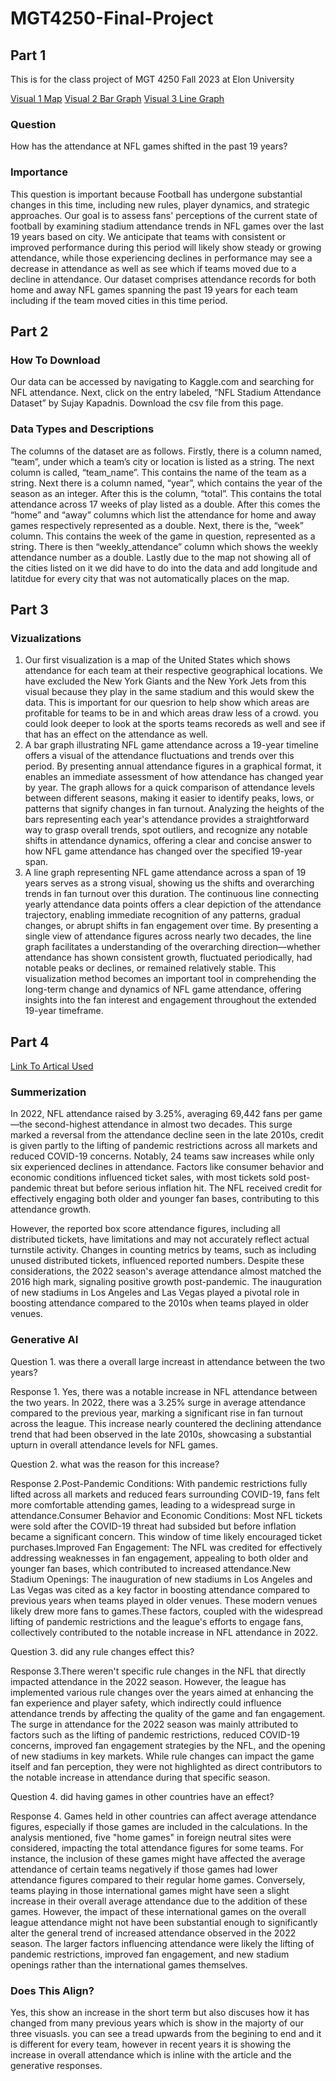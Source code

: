 # MGT4250-Final-Project
## Part 1
This is for the class project of MGT 4250 Fall 2023 at Elon University

[Visual 1 Map](https://public.tableau.com/shared/FCQHF6FCT?:display_count=n&:origin=viz_share_link)
[Visual 2 Bar Graph](https://public.tableau.com/shared/QPP99P9WG?:display_count=n&:origin=viz_share_link)
[Visual 3 Line Graph](https://public.tableau.com/shared/6Y8XB8BPT?:display_count=n&:origin=viz_share_link)
### Question 
How has the attendance at NFL games shifted in the past 19 years?
### Importance
This question is important because Football has undergone substantial changes in this time, including new rules, player dynamics, and strategic approaches. Our goal is to assess fans' perceptions of the current state of football by examining stadium attendance trends in NFL games over the last 19 years based on city. We anticipate that teams with consistent or improved performance during this period will likely show steady or growing attendance, while those experiencing declines in performance may see a decrease in attendance as well as see which if teams moved due to a decline in attendance. Our dataset comprises attendance records for both home and away NFL games spanning the past 19 years for each team including if the team moved cities in this time period.

## Part 2
### How To Download
Our data can be accessed by navigating to Kaggle.com and searching for NFL attendance. Next, click on the entry labeled, “NFL Stadium Attendance Dataset” by Sujay Kapadnis. Download the csv file from this page. 

### Data Types and Descriptions
The columns of the dataset are as follows. Firstly, there is a column named, “team”, under which a team’s city or location is listed as a string. The next column is called, “team_name”. This contains the name of the team as a string. Next there is a column named, “year”, which contains the year of the season as an integer. After this is the column, “total”. This contains the total attendance across 17 weeks of play listed as a double. After this comes the “home” and “away” columns which list the attendance for home and away games respectively represented as a double. Next, there is the, “week” column. This contains the week of the game in question, represented as a string. There is then “weekly_attendance” column which shows the weekly attendance number as a double. Lastly due to the map not showing all of the cities listed on it we did have to do into the data and add longitude and latitdue for every city that was not automatically places on the map.

## Part 3 
### Vizualizations
1. Our first visualization is a map of the United States which shows attendance for each team at their respective geographical locations. We have excluded the New York Giants and the New York Jets from this visual because they play in the same stadium and this would skew the data. This is important for our quesrion to help show which areas are profitable for teams to be in and which areas draw less of a crowd. you could look deeper to look at the sports teams recoreds as well and see if that has an effect on the attendance as well.
2. A bar graph illustrating NFL game attendance across a 19-year timeline offers a visual of the attendance fluctuations and trends over this period. By presenting annual attendance figures in a graphical format, it enables an immediate assessment of how attendance has changed year by year. The graph allows for a quick comparison of attendance levels between different seasons, making it easier to identify peaks, lows, or patterns that signify changes in fan turnout. Analyzing the heights of the bars representing each year's attendance provides a straightforward way to grasp overall trends, spot outliers, and recognize any notable shifts in attendance dynamics, offering a clear and concise answer to how NFL game attendance has changed over the specified 19-year span.
3. A line graph representing NFL game attendance across a span of 19 years serves as a strong visual, showing us the shifts and overarching trends in fan turnout over this duration. The continuous line connecting yearly attendance data points offers a clear depiction of the attendance trajectory, enabling immediate recognition of any patterns, gradual changes, or abrupt shifts in fan engagement over time. By presenting a single view of attendance figures across nearly two decades, the line graph facilitates a understanding of the overarching direction—whether attendance has shown consistent growth, fluctuated periodically, had notable peaks or declines, or remained relatively stable. This visualization method becomes an important tool in comprehending the long-term change and dynamics of NFL game attendance, offering insights into the fan interest and engagement throughout the extended 19-year timeframe.

## Part 4 

[Link To Artical Used](https://www.sportsbusinessjournal.com/Journal/Issues/2023/01/16/Upfront/nfl-attendance.aspx)
### Summerization 

In 2022, NFL attendance raised by 3.25%, averaging 69,442 fans per game—the second-highest attendance in almost two decades. This surge marked a reversal from the attendance decline seen in the late 2010s, credit is given partly to the lifting of pandemic restrictions across all markets and reduced COVID-19 concerns. Notably, 24 teams saw increases while only six experienced declines in attendance. Factors like consumer behavior and economic conditions influenced ticket sales, with most tickets sold post-pandemic threat but before serious inflation hit. The NFL received credit for effectively engaging both older and younger fan bases, contributing to this attendance growth.

However, the reported box score attendance figures, including all distributed tickets, have limitations and may not accurately reflect actual turnstile activity. Changes in counting metrics by teams, such as including unused distributed tickets, influenced reported numbers. Despite these considerations, the 2022 season's average attendance almost matched the 2016 high mark, signaling positive growth post-pandemic. The inauguration of new stadiums in Los Angeles and Las Vegas played a pivotal role in boosting attendance compared to the 2010s when teams played in older venues.


### Generative AI

Question 1. was there a overall large increast in attendance between the two years?

Response 1. Yes, there was a notable increase in NFL attendance between the two years. In 2022, there was a 3.25% surge in average attendance compared to the previous year, marking a significant rise in fan turnout across the league. This increase nearly countered the declining attendance trend that had been observed in the late 2010s, showcasing a substantial upturn in overall attendance levels for NFL games.

Question 2. what was the reason for this increase?

Response 2.Post-Pandemic Conditions: With pandemic restrictions fully lifted across all markets and reduced fears surrounding COVID-19, fans felt more comfortable attending games, leading to a widespread surge in attendance.Consumer Behavior and Economic Conditions: Most NFL tickets were sold after the COVID-19 threat had subsided but before inflation became a significant concern. This window of time likely encouraged ticket purchases.Improved Fan Engagement: The NFL was credited for effectively addressing weaknesses in fan engagement, appealing to both older and younger fan bases, which contributed to increased attendance.New Stadium Openings: The inauguration of new stadiums in Los Angeles and Las Vegas was cited as a key factor in boosting attendance compared to previous years when teams played in older venues. These modern venues likely drew more fans to games.These factors, coupled with the widespread lifting of pandemic restrictions and the league's efforts to engage fans, collectively contributed to the notable increase in NFL attendance in 2022.

Question 3. did any rule changes effect this?

Response 3.There weren't specific rule changes in the NFL that directly impacted attendance in the 2022 season. However, the league has implemented various rule changes over the years aimed at enhancing the fan experience and player safety, which indirectly could influence attendance trends by affecting the quality of the game and fan engagement.
The surge in attendance for the 2022 season was mainly attributed to factors such as the lifting of pandemic restrictions, reduced COVID-19 concerns, improved fan engagement strategies by the NFL, and the opening of new stadiums in key markets. While rule changes can impact the game itself and fan perception, they were not highlighted as direct contributors to the notable increase in attendance during that specific season.

Question 4. did having games in other countries have an effect?

Response 4. Games held in other countries can affect average attendance figures, especially if those games are included in the calculations. In the analysis mentioned, five "home games" in foreign neutral sites were considered, impacting the total attendance figures for some teams. For instance, the inclusion of these games might have affected the average attendance of certain teams negatively if those games had lower attendance figures compared to their regular home games. Conversely, teams playing in those international games might have seen a slight increase in their overall average attendance due to the addition of these games. However, the impact of these international games on the overall league attendance might not have been substantial enough to significantly alter the general trend of increased attendance observed in the 2022 season. The larger factors influencing attendance were likely the lifting of pandemic restrictions, improved fan engagement, and new stadium openings rather than the international games themselves.

### Does This Align?

Yes, this show an increase in the short term but also discuses how it has changed from many previous years which is show in the majorty of our three visuasls. you can see a tread upwards from the begining to end and it is different for every team, however in recent years it is showing the increase in overall attendance which is inline with the article and the generative responses. 
